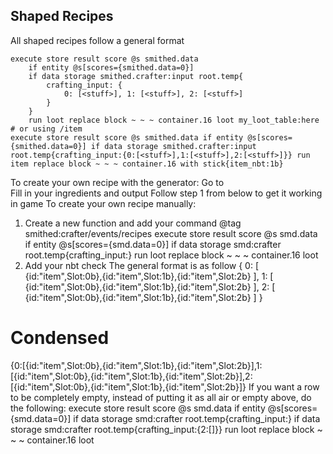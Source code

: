## Shaped Recipes
All shaped recipes follow a general format

```mcfunction
execute store result score @s smithed.data
    if entity @s[scores={smithed.data=0}]
    if data storage smithed.crafter:input root.temp{
        crafting_input: {
            0: [<stuff>], 1: [<stuff>], 2: [<stuff>]
        }
    }
    run loot replace block ~ ~ ~ container.16 loot my_loot_table:here
# or using /item
execute store result score @s smithed.data if entity @s[scores={smithed.data=0}] if data storage smithed.crafter:input root.temp{crafting_input:{0:[<stuff>],1:[<stuff>],2:[<stuff>]}} run item replace block ~ ~ ~ container.16 with stick{item_nbt:1b}
```

To create your own recipe with the generator:
 Go to  
Fill in your ingredients and output
Follow step 1 from below to get it working in game
To create your own recipe manually:
1. Create a new function and add your command
@tag smithed:crafter/events/recipes
execute store result score @s smd.data if entity @s[scores={smd.data=0}] if data storage smd:crafter root.temp{crafting_input:<stuff from below>} run loot replace block ~ ~ ~ container.16 loot <loot>
2. Add your nbt check
The general format is as follow
{
    0: [
        {id:"item",Slot:0b},{id:"item",Slot:1b},{id:"item",Slot:2b}
    ],
    1: [
        {id:"item",Slot:0b},{id:"item",Slot:1b},{id:"item",Slot:2b}
    ],
    2: [
        {id:"item",Slot:0b},{id:"item",Slot:1b},{id:"item",Slot:2b}
    ]
}
# Condensed
{0:[{id:"item",Slot:0b},{id:"item",Slot:1b},{id:"item",Slot:2b}],1:[{id:"item",Slot:0b},{id:"item",Slot:1b},{id:"item",Slot:2b}],2: [{id:"item",Slot:0b},{id:"item",Slot:1b},{id:"item",Slot:2b}]}
If you want a row to be completely empty, instead of putting it as all air or empty above, do the following:
execute store result score @s smd.data if entity @s[scores={smd.data=0}] if data storage smd:crafter root.temp{crafting_input:<stuff from above>} if data storage smd:crafter root.temp{crafting_input:{2:[]}} run loot replace block ~ ~ ~ container.16 loot <loot>
​